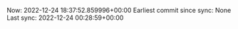 Now: 2022-12-24 18:37:52.859996+00:00 Earliest commit since sync: None Last sync: 2022-12-24 00:28:59+00:00
